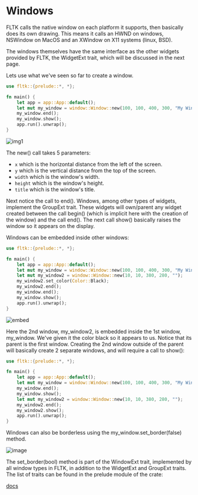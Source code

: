 # Windows

FLTK calls the native window on each platform it supports, then basically does its own drawing. This means it calls an HWND on windows, NSWindow on MacOS and an XWindow on X11 systems (linux, BSD).

The windows themselves have the same interface as the other widgets provided by FLTK, the WidgetExt trait, which will be discussed in the next page. 

Lets use what we've seen so far to create a window.

```rust
use fltk::{prelude::*, *};

fn main() {
    let app = app::App::default();
    let mut my_window = window::Window::new(100, 100, 400, 300, "My Window");
    my_window.end();
    my_window.show();
    app.run().unwrap();
}
```

![img1](https://user-images.githubusercontent.com/37966791/100937363-f82ffa80-3503-11eb-8f3a-9afe34bdad59.jpg)

The new() call takes 5 parameters:
- `x` which is the horizontal distance from the left of the screen.
- `y` which is the vertical distance from the top of the screen.
- `width` which is the window's width.
- `height` which is the window's height.
- `title` which is the window's title.

Next notice the call to end(). Windows, among other types of widgets, implement the GroupExt trait. These widgets will own/parent any widget created between the call begin() (which is implicit here with the creation of the window) and the call end().
The next call show() basically raises the window so it appears on the display.

Windows can be embedded inside other windows:
```rust
use fltk::{prelude::*, *};

fn main() {
    let app = app::App::default();
    let mut my_window = window::Window::new(100, 100, 400, 300, "My Window");
    let mut my_window2 = window::Window::new(10, 10, 380, 280, "");
    my_window2.set_color(Color::Black);
    my_window2.end();
    my_window.end();
    my_window.show();
    app.run().unwrap();
}
```
![embed](https://user-images.githubusercontent.com/37966791/100937446-139b0580-3504-11eb-8738-1e4161175d0b.jpg)

Here the 2nd window, my_window2, is embedded inside the 1st window, my_window. We've given it the color black so it appears to us. Notice that its parent is the first window. Creating the 2nd window outside of the parent will basically create 2 separate windows, and will require a call to show():
```rust
use fltk::{prelude::*, *};

fn main() {
    let app = app::App::default();
    let mut my_window = window::Window::new(100, 100, 400, 300, "My Window");
    my_window.end();
    my_window.show();
    let mut my_window2 = window::Window::new(10, 10, 380, 280, "");
    my_window2.end();
    my_window2.show();
    app.run().unwrap();
}
```

Windows can also be borderless using the my_window.set_border(false) method.

![image](https://user-images.githubusercontent.com/37966791/100937639-565cdd80-3504-11eb-8cf6-e135243c38b0.png)

The set_border(bool) method is part of the WindowExt trait, implemented by all window types in FLTK, in addition to the WidgetExt and GroupExt traits.
The list of traits can be found in the prelude module of the crate:

[docs](https://docs.rs/fltk/*/fltk/prelude/index.html)